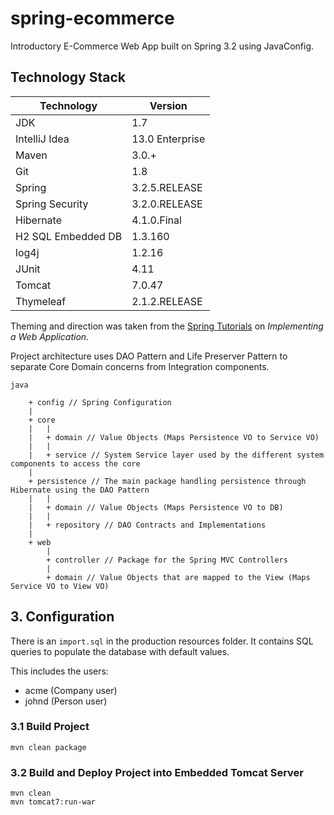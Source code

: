 # spring-ecommerce

Introductory E-Commerce Web App built on Spring 3.2 using JavaConfig.

## Technology Stack

|  Technology           | Version           |
| --------------------- | ----------------- |
|   JDK                 | 1.7               |
|   IntelliJ Idea       | 13.0 Enterprise   |
|   Maven               | 3.0.+             |
|   Git                 | 1.8               |
|   Spring              | 3.2.5.RELEASE     |
|   Spring Security     | 3.2.0.RELEASE     |
|   Hibernate           | 4.1.0.Final       |
|   H2 SQL Embedded DB  | 1.3.160           |
|   log4j               | 1.2.16            |
|   JUnit               | 4.11              |
|   Tomcat              | 7.0.47            |
|   Thymeleaf           | 2.1.2.RELEASE     |

Theming and direction was taken from the [Spring Tutorials](https://spring.io/guides/tutorials/web/) on *Implementing
 a Web Application*.

Project architecture uses DAO Pattern and Life Preserver Pattern to separate Core Domain concerns from Integration
components.

```
java

    + config // Spring Configuration
    |
    + core
    |   |
    |   + domain // Value Objects (Maps Persistence VO to Service VO)
    |   |
    |   + service // System Service layer used by the different system components to access the core
    |
    + persistence // The main package handling persistence through Hibernate using the DAO Pattern
    |   |
    |   + domain // Value Objects (Maps Persistence VO to DB)
    |   |
    |   + repository // DAO Contracts and Implementations
    |
    + web
        |
        + controller // Package for the Spring MVC Controllers
        |
        + domain // Value Objects that are mapped to the View (Maps Service VO to View VO)
```
## 3. Configuration

There is an ```import.sql``` in the production resources folder. It contains SQL queries to populate the database with
default values.

This includes the users:
* acme (Company user)
* johnd (Person user)

### 3.1 Build Project

```
mvn clean package
```

### 3.2 Build and Deploy Project into Embedded Tomcat Server

```
mvn clean
mvn tomcat7:run-war
```